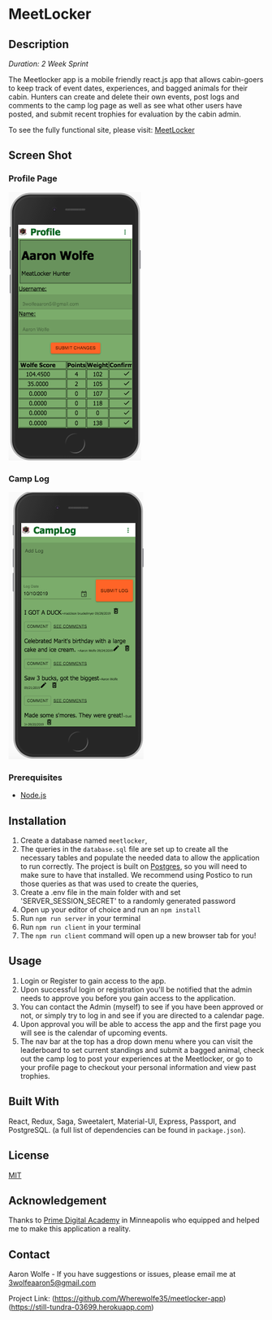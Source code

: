 # MeetLocker

## Description

_Duration: 2 Week Sprint_

The Meetlocker app is a mobile friendly react.js app that allows cabin-goers to keep track of event dates, experiences, and bagged animals for their cabin.  Hunters can create and delete their own events, post logs and comments to the camp log page as well as see what other users have posted, and submit recent trophies for evaluation by the cabin admin. 

To see the fully functional site, please visit: [MeetLocker](https://still-tundra-03699.herokuapp.com)

## Screen Shot

### Profile Page
![](public/ProfilePage.png)

### Camp Log
![](public/CampLog.png)

### Prerequisites

- [Node.js](https://nodejs.org/en/)

## Installation

1. Create a database named `meetlocker`,
2. The queries in the `database.sql` file are set up to create all the necessary tables and populate the needed data to allow the application to run correctly. The project is built on [Postgres](https://www.postgresql.org/download/), so you will need to make sure to have that installed. We recommend using Postico to run those queries as that was used to create the queries, 
3. Create a .env file in the main folder with and set 'SERVER_SESSION_SECRET' to a randomly generated password
4. Open up your editor of choice and run an `npm install`
5. Run `npm run server` in your terminal
6. Run `npm run client` in your terminal
7. The `npm run client` command will open up a new browser tab for you!

## Usage

1. Login or Register to gain access to the app.
2. Upon successful login or registration you'll be notified that the admin needs to approve you before you gain access to the application.
3. You can contact the Admin (myself) to see if you have been approved or not, or simply try to log in and see if you are directed to a calendar page.
4. Upon approval you will be able to access the app and the first page you will see is the calendar of upcoming events.
5. The nav bar at the top has a drop down menu where you can visit the leaderboard to set current standings and submit a bagged animal, check out the camp log to post your experiences at the Meetlocker, or go to your profile page to checkout your personal information and view past trophies.


## Built With

React, Redux, Saga, Sweetalert, Material-UI, Express, Passport, and PostgreSQL. (a full list of dependencies can be found in `package.json`).

## License
[MIT](https://choosealicense.com/licenses/mit/)


## Acknowledgement
Thanks to [Prime Digital Academy](www.primeacademy.io) in Minneapolis who equipped and helped me to make this application a reality.

## Contact

Aaron Wolfe - If you have suggestions or issues, please email me at 3wolfeaaron5@gmail.com

Project Link: (https://github.com/Wherewolfe35/meetlocker-app)(https://still-tundra-03699.herokuapp.com)

